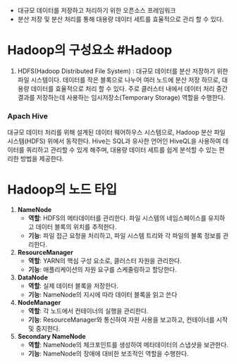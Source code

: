 *  대규모 데이터를 저장하고 처리하기 위한 오픈소스 프레임워크 
*  분산 저장 및 분산 처리를 통해 대용량 데이터 세트를 효율적으로 관리 할 수 있다.

# Hadoop의 구성요소 #Hadoop

1. HDFS(Hadoop Distributed File System) : 대규모 데이터를 분산 저장하기 위한 파일 시스템이다.
데이터를 작은 블록으로 나누어 여러 노드에 분산 저장 하므로, 대용량 데이터를 효율적으로 처리 할 수 있다. 주로 클러스터 내에서 데이터 처리 중간 결과를 저장하는데 사용하는 임시저장소(Temporary Storage) 역할을 수행한다. 

### Apach Hive
대규모 데이터 처리를 위해 설계된 데이터 웨어하우스 시스템으로,
Hadoop 분산 파일시스템(HDFS) 위에서 동작한다. Hive는 SQL과 유사한 언어인
HiveQL을 사용하여 데이터를 쿼리하고 관리할 수 있게 해주며, 대용량 데이터 세트를
쉽게 분석할 수 있는 편리한 방법을 제공한다. 

# Hadoop의 노드 타입
1. **NameNode**
    - **역할**: HDFS의 메타데이터를 관리한다. 파일 시스템의 네임스페이스를 유지하고 데이터 블록의 위치를 추적한다.
    - **기능**: 파일 접근 요청을 처리하고, 파일 시스템 트리와 각 파일의 블록 정보를 관리한다.
2. **ResourceManager**
    - **역할**: YARN의 핵심 구성 요소로, 클러스터 자원을 관리한다.
    - **기능**: 애플리케이션의 자원 요구를 스케줄링하고 할당한다.
3. **DataNode**
    - **역할**: 실제 데이터 블록을 저장한다.
    - **기능**: NameNode의 지시에 따라 데이터 블록을 읽고 쓴다
4. **NodeManager**
    - **역할**: 각 노드에서 컨테이너의 실행을 관리한다.
    - **기능**: ResourceManager와 통신하여 자원 사용을 보고하고, 컨테이너를 시작 및 중지한다. 
5. **Secondary NameNode**
    - **역할**: NameNode의 체크포인트를 생성하여 메타데이터의 스냅샷을 보관한다.
    - **기능**: NameNode의 장애에 대비한 보조적인 역할을 수행한다.









